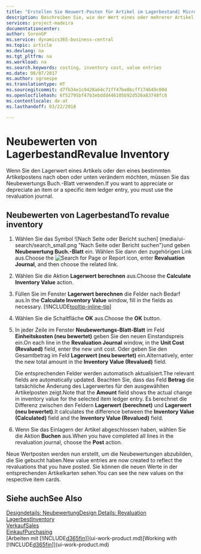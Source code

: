 ```yaml
---
title: "Erstellen Sie Neuwert-Posten für Artikel im Lagerbestand| Microsoft Docs"
description: Beschreiben Sie, wie der Wert eines oder mehrerer Artikel im Lager abgeschrieben oder neu bewertet wird, indem Sie den aktuellen, berechneten Wert buchen.
services: project-madeira
documentationcenter: 
author: SorenGP
ms.service: dynamics365-business-central
ms.topic: article
ms.devlang: na
ms.tgt_pltfrm: na
ms.workload: na
ms.search.keywords: costing, inventory cost, value entries
ms.date: 08/07/2017
ms.author: sgroespe
ms.translationtype: HT
ms.sourcegitcommit: d7fb34e1c9428a64c71ff47be8bcff174649c00d
ms.openlocfilehash: 6f52795bf47b3ebddd446105b92d526a83748fc8
ms.contentlocale: de-at
ms.lasthandoff: 03/22/2018

---
```

# <a name="revalue-inventory"></a><span data-ttu-id="ce458-103">Neubewerten von Lagerbestand</span><span class="sxs-lookup"><span data-stu-id="ce458-103">Revalue Inventory</span></span>
<span data-ttu-id="ce458-104">Wenn Sie den Lagerwert eines Artikels oder den eines bestimmten Artikelpostens nach oben oder unten verändern möchten, müssen Sie das Neubewertungs Buch.-Blatt verwenden.</span><span class="sxs-lookup"><span data-stu-id="ce458-104">If you want to appreciate or depreciate an item or a specific item ledger entry, you must use the revaluation journal.</span></span>

## <a name="to-revalue-inventory"></a><span data-ttu-id="ce458-105">Neubewerten von Lagerbestand</span><span class="sxs-lookup"><span data-stu-id="ce458-105">To revalue inventory</span></span>
1. <span data-ttu-id="ce458-106">Wählen Sie das Symbol ![Nach Seite oder Bericht suchen] (media/ui-search/search_small.png "Nach Seite oder Bericht suchen")und geben **Neubewertung Buch.-Blatt** ein. Wählen Sie dann den zugehörigen Link aus.</span><span class="sxs-lookup"><span data-stu-id="ce458-106">Choose the ![Search for Page or Report](media/ui-search/search_small.png "Search for Page or Report icon") icon, enter **Revaluation Journal**, and then choose the related link.</span></span>
2. <span data-ttu-id="ce458-107">Wählen Sie die Aktion **Lagerwert berechnen** aus.</span><span class="sxs-lookup"><span data-stu-id="ce458-107">Choose the **Calculate Inventory Value** action.</span></span>
3. <span data-ttu-id="ce458-108">Füllen Sie im Fenster **Lagerwert berechnen** die Felder nach Bedarf aus.</span><span class="sxs-lookup"><span data-stu-id="ce458-108">In the **Calculate Inventory Value** window, fill in the fields as necessary.</span></span> [!INCLUDE[tooltip-inline-tip](includes/tooltip-inline-tip_md.md)]
4. <span data-ttu-id="ce458-109">Wählen Sie die Schaltfläche **OK** aus.</span><span class="sxs-lookup"><span data-stu-id="ce458-109">Choose the **OK** button.</span></span>
5. <span data-ttu-id="ce458-110">In jeder Zeile im Fenster **Neubewertungs-Blatt-Blatt** im Feld **Einheitskosten (neu bewertet)** geben Sie den neuen Einstandspreis ein.</span><span class="sxs-lookup"><span data-stu-id="ce458-110">On each line in the **Revaluation Journal** window, in the **Unit Cost (Revalued)** field, enter the new unit cost.</span></span> <span data-ttu-id="ce458-111">Oder geben Sie den Gesamtbetrag im Feld **Lagerwert (neu bewertet)** ein.</span><span class="sxs-lookup"><span data-stu-id="ce458-111">Alternatively, enter the new total amount in the **Inventory Value (Revalued)** field.</span></span>

    <span data-ttu-id="ce458-112">Die entsprechenden Felder werden automatisch aktualisiert.</span><span class="sxs-lookup"><span data-stu-id="ce458-112">The relevant fields are automatically updated.</span></span> <span data-ttu-id="ce458-113">Beachten Sie, dass das Feld **Betrag** die tatsächliche Änderung des Lagerwertes für den ausgewählten Artikelposten zeigt.</span><span class="sxs-lookup"><span data-stu-id="ce458-113">Note that the **Amount** field shows the actual change in inventory value for the selected item ledger entry.</span></span> <span data-ttu-id="ce458-114">Es berechnet die Differenz zwischen den Feldern **Lagerwert (berechnet)** und **Lagerwert (neu bewertet)**.</span><span class="sxs-lookup"><span data-stu-id="ce458-114">It calculates the difference between the **Inventory Value (Calculated)** field and the **Inventory Value (Revalued)** field.</span></span>
6. <span data-ttu-id="ce458-115">Wenn Sie das Einlagern der Artikel abgeschlossen haben, wählen Sie die Aktion **Buchen** aus.</span><span class="sxs-lookup"><span data-stu-id="ce458-115">When you have completed all lines in the revaluation journal, choose the **Post** action.</span></span>

<span data-ttu-id="ce458-116">Neue Wertposten werden nun erstellt, um die Neubewertungen abzubilden, die Sie gebucht haben.</span><span class="sxs-lookup"><span data-stu-id="ce458-116">New value entries are now created to reflect the revaluations that you have posted.</span></span> <span data-ttu-id="ce458-117">Sie können die neuen Werte in der entsprechenden Artikelkarten sehen.</span><span class="sxs-lookup"><span data-stu-id="ce458-117">You can see the new values on the respective item cards.</span></span>

## <a name="see-also"></a><span data-ttu-id="ce458-118">Siehe auch</span><span class="sxs-lookup"><span data-stu-id="ce458-118">See Also</span></span>
[<span data-ttu-id="ce458-119">Designdetails: Neubewertung</span><span class="sxs-lookup"><span data-stu-id="ce458-119">Design Details: Revaluation</span></span>](design-details-revaluation.md)  
[<span data-ttu-id="ce458-120">Lagerbest</span><span class="sxs-lookup"><span data-stu-id="ce458-120">Inventory</span></span>](inventory-manage-inventory.md)  
[<span data-ttu-id="ce458-121">Verkauf</span><span class="sxs-lookup"><span data-stu-id="ce458-121">Sales</span></span>](sales-manage-sales.md)  
[<span data-ttu-id="ce458-122">Einkauf</span><span class="sxs-lookup"><span data-stu-id="ce458-122">Purchasing</span></span>](purchasing-manage-purchasing.md)  
<span data-ttu-id="ce458-123">[Arbeiten mit [!INCLUDE[d365fin](includes/d365fin_md.md)]](ui-work-product.md)</span><span class="sxs-lookup"><span data-stu-id="ce458-123">[Working with [!INCLUDE[d365fin](includes/d365fin_md.md)]](ui-work-product.md)</span></span>

